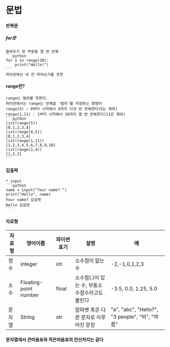 문법
====
#### 반복문
##### for문
    들여쓰기 된 부분을 열 번 반복
    ```python
    for x in range(10):
        print("Hello!")
    ```
    파이썬에선 네 칸 띄어쓰기를 추천
#### range란?
    range는 범위를 뜻한다.
    파이썬에서는 range는 반복할 '범위'를 지정하는 명령어
    range(5) : 0부터 시작해서 4까지 다섯 번 반복한다(5는 제외)
    range(1,11) : 1부터 시작해서 10까지 열 번 반복한다(11은 제외)
    ```python
    list(range(5))
    [0,1,2,3,4]
    list(range(0,5))
    [0,1,2,3,4]
    list(range(1,11))
    [1,2,3,4,5,6,7,8,9,10]
    list(range(1,4))
    [1,2,3]
    ```
#### 입출력
    * input
    ```python
    name = input("Your name? ")
    print("Hello", name)
    Your name? 김길벗
    Hello 김길벗
    ```
#### 자료형

| 자료형 | 영어이름 | 파이썬표기 | 설명 | 예 |
|--------|----------|-------------|------|----|
| 정수   | integer  | int         | 소수점이 없는 수 | -2,-1,0,1,2,3 |
| 소수   | Floating-point number | float | 소수점(.)이 있는 수, 부동소수점수라고도 불린다 | -3.5, 0.0, 1.25, 5.0 |
| 문자열 | String | str | 알파벳 혹은 다른 문자로 이루어진 문장 | "a", "abc", "Hello?", "3 people", "비", "여름" |
#### 문자열에서 큰따옴표와 작은따옴표의 연산처리는 같다